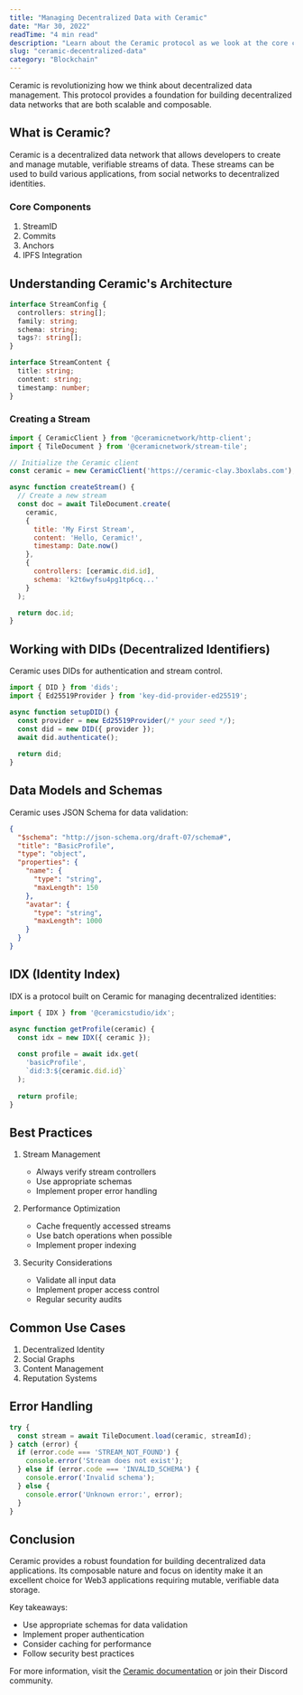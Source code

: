 ```yaml
---
title: "Managing Decentralized Data with Ceramic"
date: "Mar 30, 2022"
readTime: "4 min read"
description: "Learn about the Ceramic protocol as we look at the core components, consensus mechanism, and what it really offers."
slug: "ceramic-decentralized-data"
category: "Blockchain"
---
```


Ceramic is revolutionizing how we think about decentralized data management. This protocol provides a foundation for building decentralized data networks that are both scalable and composable.

## What is Ceramic?

Ceramic is a decentralized data network that allows developers to create and manage mutable, verifiable streams of data. These streams can be used to build various applications, from social networks to decentralized identities.

### Core Components

1. StreamID
2. Commits
3. Anchors
4. IPFS Integration

## Understanding Ceramic's Architecture

```typescript
interface StreamConfig {
  controllers: string[];
  family: string;
  schema: string;
  tags?: string[];
}

interface StreamContent {
  title: string;
  content: string;
  timestamp: number;
}
```

### Creating a Stream

```javascript
import { CeramicClient } from '@ceramicnetwork/http-client';
import { TileDocument } from '@ceramicnetwork/stream-tile';

// Initialize the Ceramic client
const ceramic = new CeramicClient('https://ceramic-clay.3boxlabs.com');

async function createStream() {
  // Create a new stream
  const doc = await TileDocument.create(
    ceramic,
    {
      title: 'My First Stream',
      content: 'Hello, Ceramic!',
      timestamp: Date.now()
    },
    {
      controllers: [ceramic.did.id],
      schema: 'k2t6wyfsu4pg1tp6cq...'
    }
  );

  return doc.id;
}
```

## Working with DIDs (Decentralized Identifiers)

Ceramic uses DIDs for authentication and stream control.

```javascript
import { DID } from 'dids';
import { Ed25519Provider } from 'key-did-provider-ed25519';

async function setupDID() {
  const provider = new Ed25519Provider(/* your seed */);
  const did = new DID({ provider });
  await did.authenticate();
  
  return did;
}
```

## Data Models and Schemas

Ceramic uses JSON Schema for data validation:

```json
{
  "$schema": "http://json-schema.org/draft-07/schema#",
  "title": "BasicProfile",
  "type": "object",
  "properties": {
    "name": {
      "type": "string",
      "maxLength": 150
    },
    "avatar": {
      "type": "string",
      "maxLength": 1000
    }
  }
}
```

## IDX (Identity Index)

IDX is a protocol built on Ceramic for managing decentralized identities:

```javascript
import { IDX } from '@ceramicstudio/idx';

async function getProfile(ceramic) {
  const idx = new IDX({ ceramic });
  
  const profile = await idx.get(
    'basicProfile',
    `did:3:${ceramic.did.id}`
  );
  
  return profile;
}
```

## Best Practices

1. Stream Management
   - Always verify stream controllers
   - Use appropriate schemas
   - Implement proper error handling

2. Performance Optimization
   - Cache frequently accessed streams
   - Use batch operations when possible
   - Implement proper indexing

3. Security Considerations
   - Validate all input data
   - Implement proper access control
   - Regular security audits

## Common Use Cases

1. Decentralized Identity
2. Social Graphs
3. Content Management
4. Reputation Systems

## Error Handling

```javascript
try {
  const stream = await TileDocument.load(ceramic, streamId);
} catch (error) {
  if (error.code === 'STREAM_NOT_FOUND') {
    console.error('Stream does not exist');
  } else if (error.code === 'INVALID_SCHEMA') {
    console.error('Invalid schema');
  } else {
    console.error('Unknown error:', error);
  }
}
```

## Conclusion

Ceramic provides a robust foundation for building decentralized data applications. Its composable nature and focus on identity make it an excellent choice for Web3 applications requiring mutable, verifiable data storage.

Key takeaways:
- Use appropriate schemas for data validation
- Implement proper authentication
- Consider caching for performance
- Follow security best practices

For more information, visit the [Ceramic documentation](https://developers.ceramic.network) or join their Discord community. 